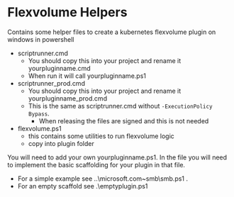 # Flexvolume Helpers
Contains some helper files to create a kubernetes flexvolume plugin on windows in powershell
* scriptrunner.cmd
    * You should copy this into your project and rename it yourpluginname.cmd
    * When run it will call yourpluginname.ps1
* scriptrunner_prod.cmd
    * You should copy this into your project and rename it yourpluginname_prod.cmd
    * This is the same as scriptrunner.cmd without `-ExecutionPolicy Bypass`.
        * When releasing the files are signed and this is not needed
* flexvolume.ps1
    * this contains some utilities to run flexvolume logic
    * copy into plugin folder

You will need to add your own yourpluginname.ps1. In the file you will need to implement the basic scaffolding for your plugin in that file. 
* For a simple example see ..\microsoft.com~smb\smb.ps1 .
* For an empty scaffold see .\emptyplugin.ps1

